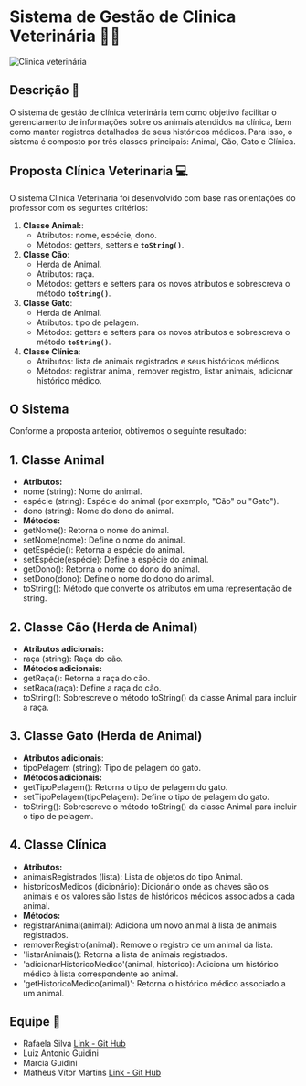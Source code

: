 # Sistema de Gestão de Clinica Veterinária 🐶🐱
![Clinica veterinária](https://media.discordapp.net/attachments/1109909153431949333/1177220940225069076/image.png?ex=6571b76f&is=655f426f&hm=0d4ad78e8a54fe4402838437ac823e09c58c64018cfc65fe9c87bb9834378cb3&=&format=webp&width=553&height=459)

## Descrição 📑

O sistema de gestão de clínica veterinária tem como objetivo facilitar o gerenciamento de informações sobre os animais atendidos na clínica, bem como manter registros detalhados de seus históricos médicos. Para isso, o sistema é composto por três classes principais: Animal, Cão, Gato e Clínica.

## Proposta Clínica Veterinaria 💻
O sistema Clinica Veterinaria foi desenvolvido com base nas orientações do professor com os seguntes critérios:
1. **Classe Animal:**:
    - Atributos: nome, espécie, dono.
    - Métodos: getters, setters e **`toString()`**.
2. **Classe Cão**:
    - Herda de Animal.
    - Atributos: raça.
    - Métodos: getters e setters para os novos atributos e sobrescreva o método **`toString()`**.
3. **Classe Gato**:
    - Herda de Animal.
    - Atributos: tipo de pelagem.
    - Métodos: getters e setters para os novos atributos e sobrescreva o método **`toString()`**.
4. **Classe Clínica**:
    - Atributos: lista de animais registrados e seus históricos médicos.
    - Métodos: registrar animal, remover registro, listar animais, adicionar histórico médico.


## O Sistema
Conforme a proposta anterior, obtivemos o seguinte resultado:
## 1. Classe Animal
- **Atributos:**
- nome (string): Nome do animal.
- espécie (string): Espécie do animal (por exemplo, "Cão" ou "Gato").
- dono (string): Nome do dono do animal.
- **Métodos:**
- getNome(): Retorna o nome do animal.
- setNome(nome): Define o nome do animal.
- getEspécie(): Retorna a espécie do animal.
- setEspécie(espécie): Define a espécie do animal.
- getDono(): Retorna o nome do dono do animal.
- setDono(dono): Define o nome do dono do animal.
- toString(): Método que converte os atributos em uma representação de string.
## 2. Classe Cão (Herda de Animal)
- **Atributos adicionais:**
- raça (string): Raça do cão.
- **Métodos adicionais:**
- getRaça(): Retorna a raça do cão.
- setRaça(raça): Define a raça do cão.
- toString(): Sobrescreve o método toString() da classe Animal para incluir a raça.
## 3. Classe Gato (Herda de Animal)
- **Atributos adicionais**:
- tipoPelagem (string): Tipo de pelagem do gato.
- **Métodos adicionais:**
- getTipoPelagem(): Retorna o tipo de pelagem do gato.
- setTipoPelagem(tipoPelagem): Define o tipo de pelagem do gato.
- toString(): Sobrescreve o método toString() da classe Animal para incluir o tipo de pelagem.
## 4. Classe Clínica
- **Atributos:**
- animaisRegistrados (lista): Lista de objetos do tipo Animal.
- historicosMedicos (dicionário): Dicionário onde as chaves são os animais e os valores são listas de históricos médicos associados a cada animal.
- **Métodos:**
- registrarAnimal(animal): Adiciona um novo animal à lista de animais registrados.
- removerRegistro(animal): Remove o registro de um animal da lista.
- 'listarAnimais(): Retorna a lista de animais registrados.
- 'adicionarHistoricoMedico'(animal, historico): Adiciona um histórico médico à lista correspondente ao animal.
- 'getHistoricoMedico(animal)': Retorna o histórico médico associado a um animal.
 







## Equipe 🥇

- Rafaela Silva [Link - Git Hub](https://github.com/rafaelafsilva)
- Luiz Antonio Guidini 
- Marcia Guidini
- Matheus Vítor Martins [Link - Git Hub](https://github.com/CafeMatte)
